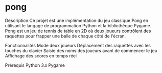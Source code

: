 # pong

Description
Ce projet est une implémentation du jeu classique Pong en utilisant le langage de programmation Python et la bibliothèque Pygame. Pong est un jeu de tennis de table en 2D où deux joueurs contrôlent des raquettes pour frapper une balle de chaque côté de l'écran.

Fonctionnalités
Mode deux joueurs
Déplacement des raquettes avec les touches du clavier
Saisie des noms des joueurs avant de commencer le jeu
Affichage des scores en temps réel

Prérequis
Python 3.x
Pygame
